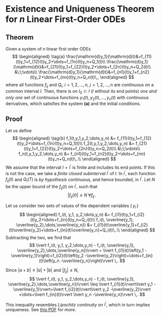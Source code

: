 <!-- 65.4 p786 -->
# Existence and Uniqueness Theorem for $n$ Linear First-Order ODEs
## Theorem
Given a system of $n$ linear first order ODEs
$$
\begin{aligned}
\tag{a}
\frac{\mathrm{d}y_1}{\mathrm{d}t}&=f_{11}(t)y_1+f_{12}(t)y_2+\dots+f_{1n}(t)y_n+Q_1(t)\\
\frac{\mathrm{d}y_1}{\mathrm{d}t}&=f_{21}(t)y_1+f_{22}(t)y_2+\dots+f_{2n}(t)y_n+Q_2(t)\\
&\;\;\vdots\\
\frac{\mathrm{d}y_1}{\mathrm{d}t}&=f_{n1}(t)y_1+f_{n2}(t)y_2+\dots+f_{nn}(t)y_n+Q_n(t)\,,
\end{aligned}
$$
where all functions $f_{ij}$ and $Q_i$, $i=1,2,\dots,n$, $j=1,2,\dots,n$ are continuous on a common interval $I$. Then, there is on $I_0\subset I$ ($I$ without its end points) _one and only one_ set of continuous functions $y_1(t),\,y_2(t),\,\dots,\,y_n(t)$ with continuous derivatives, which satisfies the system **(a)** and the initial conditions.
    
## Proof
Let us define 
$$
\begin{aligned}
\tag{b}
f_1(t,y_1,y_2,\dots,y_n) &= f_{11}(t)y_1+f_{12}(t)y_2+\dots+f_{1n}(t)y_n+Q_1(t)\\
f_2(t,y_1,y_2,\dots,y_n) &= f_{21}(t)y_1+f_{22}(t)y_2+\dots+f_{2n}(t)y_n+Q_2(t)\\
&\;\;\vdots\\
f_n(t,y_1,y_2,\dots,y_n) &= f_{n1}(t)y_1+f_{n2}(t)y_2+\dots+f_{nn}(t)y_n+Q_n(t)\,.\\
\end{aligned}
$$
We assume that the interval $I=I^\prime$ is finite and includes its end points. If this is not the case, we take a _finite closed subinterval_ $I^\prime$ of $I$. In $I^\prime$, each function $f_{ij}(t)$ and $Q_i(T)$ is _by hypothesis_ continuous, and hence bounded, in $I^\prime$. Let $N$ be the upper bound of the $f_{ij}(t)$ on $I^\prime$, such that 
$$
    \tag{c}
    \lvert f_{ij}(t)\rvert \leq N \;\forall f_{ij}\,.
$$

Let us consider _two_ sets of values of the dependent variables $\{\,y_i \,\}$
$$
\begin{aligned}
f_i(t, y_1, y_2,\dots,y_n) &= f_{i1}(t)y_1+f_{i2}(t)y_2+\dots+f_{in}(t)y_n+Q_i(t)\\
f_i(t, \overline{y_1}, \overline{y_2},\dots,\overline{y_n}) &= f_{i1}(t)\overline{y_1}+f_{i2}(t)\overline{y_2}+\dots+f_{in}(t)\overline{y_n}+Q_i(t)\,.\\
\end{aligned}
$$
Subtracting the two, we find that 
$$
\lvert f_i(t, y_1, y_2,\dots,y_n) - f_i(t, \overline{y_1}, \overline{y_2},\dots,\overline{y_n})\rvert = \lvert f_{i1}(t)\left(y_1 -\overline{y_1}\right)+f_{i2}(t)\left(y_2 -\overline{y_2}\right)+\dots+f_{in}(t)\left(y_n -\overline{y_n}\right)\rvert \,. 
$$
    
Since $\lvert a + b \rvert \leq \lvert a \vert + \lvert b \rvert$ and $\lvert f_{ij}\rvert \leq N$, 
$$
\lvert f_i(t, y_1, y_2,\dots,y_n) - f_i(t, \overline{y_1}, \overline{y_2},\dots,\overline{y_n})\rvert \leq \lvert f_{i1}(t)\rvert\lvert y_1 -\overline{y_1}\rvert+\lvert f_{i2}(t)\rvert\lvert y_2 -\overline{y_2}\rvert +\dots+\lvert f_{in}(t)\rvert \lvert y_n -\overline{y_n}\rvert \,. 
$$
    
This inequality resembles _Lipschitz continuity_ on $I^\prime$, which in turn implies uniqueness. See [this PDF](existunique.pdf) for more.
   
